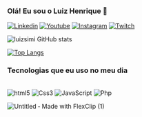
### Olá! Eu sou o Luiz Henrique 🚀

[![Linkedin](https://img.shields.io/badge/LinkedIn-0077B5?style=for-the-badge&logo=linkedin&logoColor=white)](https://www.linkedin.com/in/luiz-henrique-simionato-vicente-8b4109289/)
[![Youtube](https://img.shields.io/badge/YouTube-FF0000?style=for-the-badge&logo=youtube&logoColor=white)](https://www.youtube.com/channel/UCPOfhjnS6DnOsM3fQm4dZTw)
[![Instagram](https://img.shields.io/badge/Instagram-E4405F?style=for-the-badge&logo=instagram&logoColor=white)](https://www.instagram.com/luizsimi_vicente/)
[![Twitch](https://img.shields.io/badge/Twitch-9146FF?style=for-the-badge&logo=twitch&logoColor=white)](https://www.twitch.tv/1visionssss)

![luizsimi GitHub stats](https://github-readme-stats.vercel.app/api?username=luizsimi&show_icons=true&theme=dracula)

[![Top Langs](https://github-readme-stats.vercel.app/api/top-langs/?username=luizsimi)](https://github.com/anuraghazra/github-readme-stats) 

### Tecnologias que eu uso no meu dia

<div style="display: inline-block; text-align: center;">
    <br/>
    <img alt="html5" src="https://img.shields.io/badge/HTML5-E34F26?style=for-the-badge&logo=html5&logoColor=white" />
    <img alt="Css3" src="https://img.shields.io/badge/CSS3-1572B6?style=for-the-badge&logo=css3&logoColor=white" />
    <img alt="JavaScript" src="https://img.shields.io/badge/JavaScript-F7DF1E?style=for-the-badge&logo=javascript&logoColor=black" />
    <img alt="Php" src="https://img.shields.io/badge/PHP-777BB4?style=for-the-badge&logo=php&logoColor=white" />
</div><br/>

![Untitled ‑ Made with FlexClip (1)](https://github.com/luizsimi/luizsimi/assets/141957782/f732df68-e94d-43dd-898f-82f19eeb8f14)
